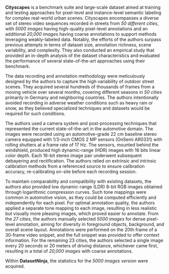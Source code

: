 **Cityscapes** is a benchmark suite and large-scale dataset aimed at training and testing approaches for pixel-level and instance-level semantic labeling for complex real-world urban scenes. Cityscapes encompasses a diverse set of stereo video sequences recorded in streets from *50 different cities*, with *5000 images* having high-quality pixel-level annotations and an additional *20,000 images* having coarse annotations to support methods leveraging weakly-labeled data. Notably, the efforts of the authors surpass previous attempts in terms of dataset size, annotation richness, scene variability, and complexity. They also conducted an empirical study that provided an in-depth analysis of the dataset characteristics and evaluated the performance of several state-of-the-art approaches using their benchmark.

The data recording and annotation methodology were meticulously designed by the authors to capture the high variability of outdoor street scenes. They acquired several hundreds of thousands of frames from a moving vehicle over several months, covering different seasons in *50 cities* primarily in Germany and neighboring countries. The authors intentionally avoided recording in adverse weather conditions such as heavy rain or snow, as they believed specialized techniques and datasets would be required for such conditions.

The authors used a camera system and post-processing techniques that represented the current state-of-the-art in the automotive domain. The images were recorded using an automotive-grade 22 cm baseline stereo camera equipped with 1/3-inch CMOS 2 MP sensors (OnSemi AR0331) with rolling shutters at a frame rate of 17 Hz. The sensors, mounted behind the windshield, produced high dynamic-range (HDR) images with 16 bits linear color depth. Each 16-bit stereo image pair underwent subsequent debayering and rectification. The authors relied on extrinsic and intrinsic calibration methods from a referenced source to ensure calibration accuracy, re-calibrating on-site before each recording session.

To maintain comparability and compatibility with existing datasets, the authors also provided low dynamic-range (LDR) 8-bit RGB images obtained through logarithmic compression curves. Such tone mappings were common in automotive vision, as they could be computed efficiently and independently for each pixel. For optimal annotation quality, the authors applied a separate tone mapping to each image, resulting in less realistic but visually more pleasing images, which proved easier to annotate. From the *27 cities*, the authors manually selected *5000 images* for dense pixel-level annotation, aiming for diversity in foreground objects, background, and overall scene layout. Annotations were performed on the 20th frame of a 30-frame video snippet, and the full snippet was provided to offer context information. For the remaining 23 cities, the authors selected a single image every 20 seconds or 20 meters of driving distance, whichever came first, resulting in a total of *20,000 images* with coarse annotations.

Within **DatasetNinja**, the statistics for the *5000 images version* were acquired.

